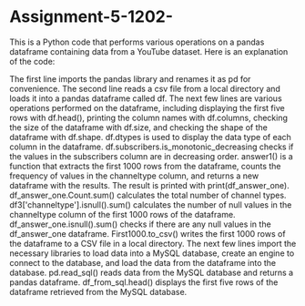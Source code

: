 # Assignment-5-1202- 

This is a Python code that performs various operations on a pandas dataframe containing data from a YouTube dataset. Here is an explanation of the code:

The first line imports the pandas library and renames it as pd for convenience.
The second line reads a csv file from a local directory and loads it into a pandas dataframe called df.
The next few lines are various operations performed on the dataframe, including displaying the first five rows with df.head(), printing the column names with df.columns, checking the size of the dataframe with df.size, and checking the shape of the dataframe with df.shape.
df.dtypes is used to display the data type of each column in the dataframe.
df.subscribers.is_monotonic_decreasing checks if the values in the subscribers column are in decreasing order.
answer1() is a function that extracts the first 1000 rows from the dataframe, counts the frequency of values in the channeltype column, and returns a new dataframe with the results. The result is printed with print(df_answer_one).
df_answer_one.Count.sum() calculates the total number of channel types.
df3['channeltype'].isnull().sum() calculates the number of null values in the channeltype column of the first 1000 rows of the dataframe.
df_answer_one.isnull().sum() checks if there are any null values in the df_answer_one dataframe.
First1000.to_csv() writes the first 1000 rows of the dataframe to a CSV file in a local directory.
The next few lines import the necessary libraries to load data into a MySQL database, create an engine to connect to the database, and load the data from the dataframe into the database.
pd.read_sql() reads data from the MySQL database and returns a pandas dataframe.
df_from_sql.head() displays the first five rows of the dataframe retrieved from the MySQL database.
